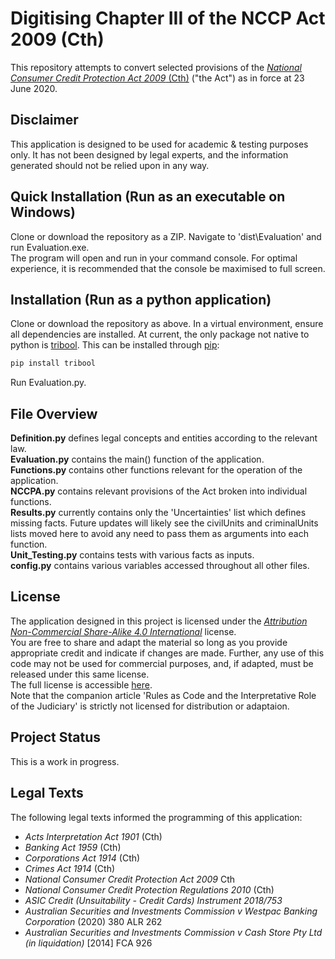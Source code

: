 # Digitising Chapter III of the NCCP Act 2009 (Cth)

This repository attempts to convert selected provisions of the [*National Consumer Credit Protection Act 2009* (Cth)](https://www.legislation.gov.au/Details/C2020C00215) ("the Act") as in force at 23 June 2020.

## Disclaimer
This application is designed to be used for academic & testing purposes only. It has not been designed by legal experts, and the information generated should not be relied upon in any way.

## Quick Installation (Run as an executable on Windows) 

Clone or download the repository as a ZIP. Navigate to 'dist\Evaluation\' and run Evaluation.exe.\
The program will open and run in your command console. For optimal experience, it is recommended that the console be maximised to full screen. 

## Installation (Run as a python application)
Clone or download the repository as above. 
In a virtual environment, ensure all dependencies are installed. At current, the only package not native to python is [tribool](https://pypi.org/project/tribool/). This can be installed through [pip](https://pip.pypa.io/en/stable/):

```bash
pip install tribool
```
Run Evaluation.py.

## File Overview
**Definition.py** defines legal concepts and entities according to the relevant law.\
**Evaluation.py** contains the main() function of the application.\
**Functions.py** contains other functions relevant for the operation of the application.\
**NCCPA.py** contains relevant provisions of the Act broken into individual functions.\
**Results.py** currently contains only the 'Uncertainties' list which defines missing facts. Future updates will likely see the civilUnits and criminalUnits lists moved here to avoid any need to pass them as arguments into each function.\
**Unit_Testing.py** contains tests with various facts as inputs.\
**config.py** contains various variables accessed throughout all other files.


## License
The application designed in this project is licensed under the [*Attribution Non-Commercial Share-Alike 4.0 International*](https://creativecommons.org/licenses/by-nc-sa/4.0/) license.\
You are free to share and adapt the material so long as you provide appropriate credit and indicate if changes are made. Further, any use of this code may not be used for commercial purposes, and, if adapted, must be released under this same license.\
The full license is accessible [here](https://creativecommons.org/licenses/by-nc-sa/4.0/legalcode).\
Note that the companion article 'Rules as Code and the Interpretative Role of the Judiciary' is strictly not licensed for distribution or adaptaion.

## Project Status
This is a work in progress.

## Legal Texts
The following legal texts informed the programming of this application:
- *Acts Interpretation Act 1901* (Cth)
- *Banking Act 1959* (Cth)
- *Corporations Act 1914* (Cth)
- *Crimes Act 1914* (Cth)
- *National Consumer Credit Protection Act 2009* Cth
- *National Consumer Credit Protection Regulations 2010* (Cth)
- *ASIC Credit (Unsuitability - Credit Cards) Instrument 2018/753*
- *Australian Securities and Investments Commission v Westpac Banking Corporation* (2020) 380 ALR 262
- *Australian Securities and Investments Commission v Cash Store Pty Ltd (in liquidation)* [2014] FCA 926